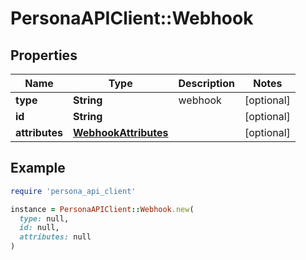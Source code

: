 # PersonaAPIClient::Webhook

## Properties

| Name | Type | Description | Notes |
| ---- | ---- | ----------- | ----- |
| **type** | **String** | webhook | [optional] |
| **id** | **String** |  | [optional] |
| **attributes** | [**WebhookAttributes**](WebhookAttributes.md) |  | [optional] |

## Example

```ruby
require 'persona_api_client'

instance = PersonaAPIClient::Webhook.new(
  type: null,
  id: null,
  attributes: null
)
```

